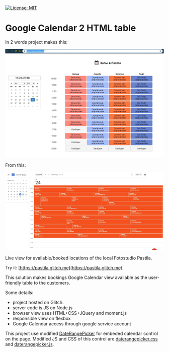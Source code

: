 [![License: MIT](https://img.shields.io/badge/License-MIT-yellow.svg)](https://opensource.org/licenses/MIT)

# Google Calendar 2 HTML table

In 2 words project makes this:

![Screenshot](To.jpg)

From this:

![Screenshot](From.jpg)

Live view for available/booked locations of the local Fotostudio Pastila.

Try it: [https://pastila.glitch.me](https://pastila.glitch.me)

This solution makes bookings Google Calendar view available as the user-friendly table to the customers.

Some details:
- project hosted on Glitch. 
- server code is JS on Node.js
- browser view uses HTML+CSS+JQuery and moment.js
- responsible view on flexbox
- Google Calendar access through google service account

This project use modified [DateRangePicker](https://github.com/dangrossman/daterangepicker) for embeded calendar control on the page.
Modified JS and CSS of this control are [daterangepicker.css](https://cdn.glitch.com/8c8abf83-748c-401b-8fba-0d082394b640%2Fdaterangepicker.css?1542550681396) and [daterangepicker.js](https://cdn.glitch.com/8c8abf83-748c-401b-8fba-0d082394b640%2Fdaterangepicker.js?1542552213798).
